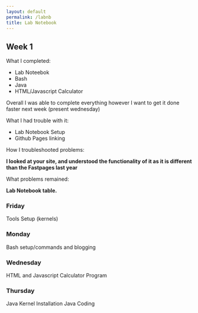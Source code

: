 ```yaml
---
layout: default
permalink: /labnb
title: Lab Notebook
---
```


## Week 1

What I completed:

- Lab Noteebok
- Bash
- Java
- HTML/Javascript Calculator

Overall I was able to complete everything however I want to get it done faster next week (present wednesday)

What I had trouble with it:

- Lab Notebook Setup
- Github Pages linking

How I troubleshooted problems:

**I looked at your site, and understood the functionality of it as it is different than the Fastpages last year**

What problems remained:

**Lab Notebook table.**

### Friday

Tools Setup (kernels)

### Monday

Bash setup/commands and blogging

### Wednesday

HTML and Javascript Calculator Program

### Thursday

Java Kernel Installation
Java Coding



